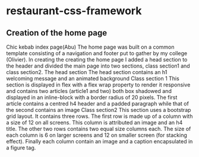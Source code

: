 # restaurant-css-framework
## Creation of the home page
  Chic kebab index page(Abu)
  The home page was built on a common template consisting of a navigation and footer put to gather by my college (Olivier).
  In creating the creating the home page I added a head section to the header and divided the main page into two sections, class section1 and class section2. 
  The head section 
  The head section contains an h1 welcoming message and an animated background 
  Class section 1
  This section is displayed in flex with a flex wrap property to render it responsive and contains two articles (article1 and two) both box shadowed and displayed in an inline-block with a border radius of 20   pixels. The first article contains a centred h4 header and a padded paragraph while that of the second contains an image 
  Class section2 
  This section uses a bootstrap grid layout. It contains three rows. The first row is made up of a column with a size of 12 on all screens. This column is attributed an image and an h4 title. The other two  rows  contains two equal size columns each. The size of each column is 6 on larger screens and 12 on smaller screen (for stacking effect).
  Finally each column contain an image and a caption encapsulated in a figure tag.


